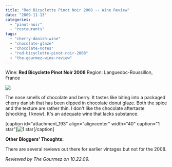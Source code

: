 ```yaml
---
title: "Red Bicyclette Pinot Noir 2008 -- Wine Review"
date: "2009-11-13"
categories: 
  - "pinot-noir"
  - "restaurants"
tags: 
  - "cherry-danish-wine"
  - "chocolate-glaze"
  - "chocolate-notes"
  - "red-bicyclette-pinot-noir-2008"
  - "the-gourmez-wine-review"
---
```


Wine: **Red Bicyclette Pinot Noir 2008** Region: Languedoc-Roussillon, France

![](http://www.thegourmez.com/gourmez/photos/redbicyclette002.jpg)

The nose smells of chocolate and berry. It tastes like biting into a packaged cherry danish that has been dipped in chocolate donut glaze. Both the spice and the texture are rather thin. I don't like the chocolate aftertaste (shocking, I know). It's an adequate wine that lacks substance.

\[caption id="attachment\_193" align="aligncenter" width="40" caption="1 star"\]![1 star](http://s3.amazonaws.com/thegourmez-wpmedia/2009/04/rating_olive1.gif "rating_olive1")\[/caption\]

**Other Bloggers' Thoughts:**

There are several reviews out there for earlier vintages but not for the 2008.

_Reviewed by The Gourmez on 10.22.09._
